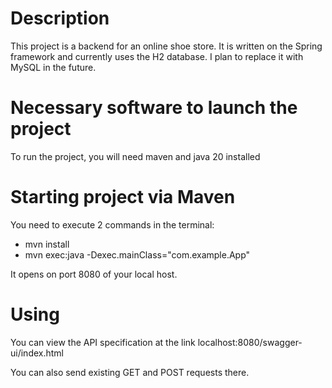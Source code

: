 # Description
This project is a backend for an online shoe store. It is written on the Spring framework and currently uses the H2 database. I plan to replace it with MySQL in the future.
# Necessary software to launch the project
To run the project, you will need maven and java 20 installed
# Starting project via Maven
You need to execute 2 commands in the terminal:
- mvn install
- mvn exec:java -Dexec.mainClass="com.example.App"

It opens on port 8080 of your local host.
# Using
You can view the API specification at the link localhost:8080/swagger-ui/index.html

You can also send existing GET and POST requests there.